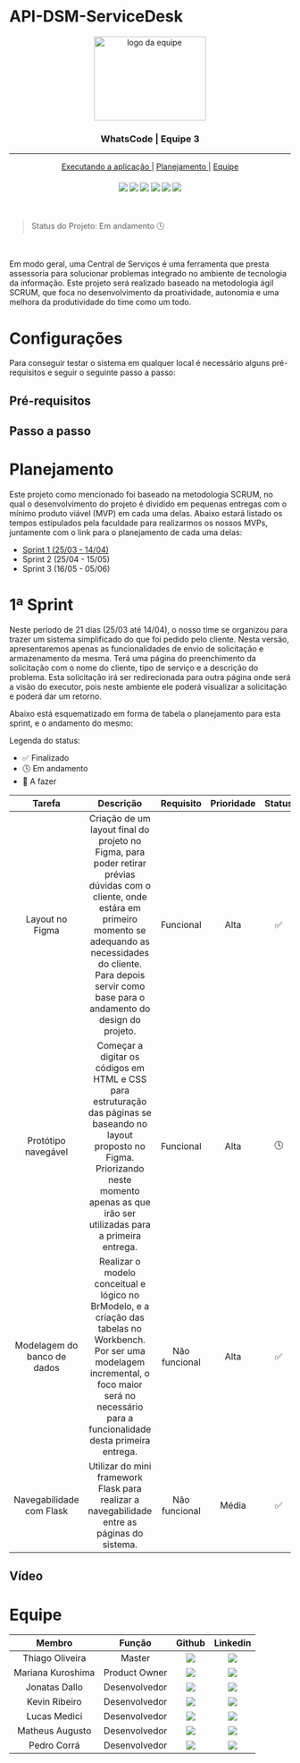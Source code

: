 # API-DSM-ServiceDesk
<p align="center">
      <img src="#" alt="logo da equipe" width="200" height="150">
      <h3 align="center"> WhatsCode | Equipe 3</h3>

<hr>

<p align="center">
  <a href ="#configuracoes"> Executando a aplicação </a>  | 
  <a href ="#sprints"> Planejamento </a>  | 
  <a href ="#equipe"> Equipe </a> 
</p>

<h4 align="center">
 <a href="https://developer.mozilla.org/pt-BR/docs/Web/Guide/HTML/HTML5"><img src = "https://img.shields.io/badge/HTML5-E34F26?style=for-the-badge&logo=html5&logoColor=white"/></a>
 <a href="https://developer.mozilla.org/pt-BR/docs/Web/CSS"><img src = "https://img.shields.io/badge/CSS3-1572B6?style=for-the-badge&logo=css3&logoColor=white"/></a>
 <a href="https://developer.mozilla.org/pt-BR/docs/Web/JavaScript"><img src = "https://img.shields.io/badge/JavaScript-F7DF1E?style=for-the-badge&logo=javascript&logoColor=black"/></a>
 <a href="https://www.python.org/"><img src ="https://img.shields.io/badge/Python-3776AB?style=for-the-badge&logo=python&logoColor=white"/></a>
 <a href="https://flask.palletsprojects.com/"><img src ="https://img.shields.io/badge/Flask-000000?style=for-the-badge&logo=flask&logoColor=white"/></a>
 <a href="https://www.mysql.com/"><img src ="https://img.shields.io/badge/MySQL-00000F?style=for-the-badge&logo=mysql&logoColor=white"/></a>
</h4>

<br>

> Status do Projeto: Em andamento 🕓

<br>


Em modo geral, uma Central de Serviços é uma ferramenta que presta assessoria para solucionar problemas integrado no ambiente de tecnologia da informação.
Este projeto será realizado baseado na metodologia ágil SCRUM, que foca no desenvolvimento da proatividade, autonomia e uma melhora da produtividade do time como um todo.

# Configurações <a id="configuracoes"></a>
Para conseguir testar o sistema em qualquer local é necessário alguns pré-requisitos e seguir o seguinte passo a passo:

## Pré-requisitos

## Passo a passo


# Planejamento <a id="planejamento"></a>
Este projeto como mencionado foi baseado na metodologia SCRUM, no qual o desenvolvimento do projeto é dividido em pequenas entregas com o mínimo produto viável (MVP) em cada uma delas. Abaixo estará listado os tempos estipulados pela faculdade para realizarmos os nossos MVPs, juntamente com o link para o planejamento de cada uma delas:

- <a href="/doc/sprints/sprint1">Sprint 1 (25/03 - 14/04)</a>
- Sprint 2 (25/04 - 15/05)
- Sprint 3 (16/05 - 05/06)

# 1ª Sprint

Neste período de 21 dias (25/03 até 14/04), o nosso time se organizou para trazer um sistema simplificado do que foi pedido pelo cliente. Nesta versão, apresentaremos apenas as funcionalidades de envio de solicitação e armazenamento da mesma. Terá uma página do preenchimento da solicitação com o nome do cliente, tipo de serviço e a descrição do problema. Esta solicitação irá ser redirecionada para outra página onde será a visão do executor, pois neste ambiente ele poderá visualizar a solicitação e poderá dar um retorno.

Abaixo está esquematizado em forma de tabela o planejamento para esta sprint, e o andamento do mesmo:

Legenda do status:

- ✅ Finalizado
- 🕓 Em andamento
- 📝 A fazer

| Tarefa                      | Descrição                                                                                                                                                                                                                                      | Requisito     | Prioridade | Status |
| :-------------------------: | :--------------------------------------------------------------------------------------------------------------------------------------------------------------------------------------------------------------------------------------------: | :-----------: | :--------: | :---: |
| Layout no Figma             | Criação de um layout final do projeto no Figma, para poder retirar prévias dúvidas com o cliente, onde estára em primeiro momento se adequando as necessidades do cliente. Para depois servir como base para o andamento do design do projeto. | Funcional     | Alta       | ✅ |
| Protótipo navegável         | Começar a digitar os códigos em HTML e CSS para estruturação das páginas se baseando no layout proposto no Figma. Priorizando neste momento apenas as que irão ser utilizadas para a primeira entrega.                                         | Funcional     | Alta       | 🕓 |
| Modelagem do banco de dados | Realizar o modelo conceitual e lógico no BrModelo, e a criação das tabelas no Workbench. Por ser uma modelagem incremental, o foco maior será no necessário para a funcionalidade desta primeira entrega.                                      | Não funcional | Alta       | ✅ |
| Navegabilidade com Flask    | Utilizar do mini framework Flask para realizar a navegabilidade entre as páginas do sistema.                                                                                                                                                   | Não funcional | Média      | ✅ |


## Vídeo


# Equipe <a id="equipe"></a>

| Membro                | Função        | Github                                                                                                                                                | Linkedin                                                                                                                  |
| :-------------------: | :-----------: | :---------------------------------------------------------------------------------------------------------------------------------------------------: | :-----------------------------------------------------------------------------------------------------------------------: | 
| Thiago Oliveira       | Master        | <a href="https://github.com/ThiagoOAL"><img src="https://img.shields.io/badge/GitHub-100000?style=for-the-badge&logo=github&logoColor=white"></a>     | <a href=""><img src="https://img.shields.io/badge/LinkedIn-0077B5?style=for-the-badge&logo=linkedin&logoColor=white"></a> |
| Mariana Kuroshima     | Product Owner | <a href="https://github.com/MariMiks"><img src="https://img.shields.io/badge/GitHub-100000?style=for-the-badge&logo=github&logoColor=white"></a>      | <a href=""><img src="https://img.shields.io/badge/LinkedIn-0077B5?style=for-the-badge&logo=linkedin&logoColor=white"></a> |
| Jonatas Dallo         | Desenvolvedor | <a href="https://github.com/Jonatas-Dallo"><img src="https://img.shields.io/badge/GitHub-100000?style=for-the-badge&logo=github&logoColor=white"></a> | <a href=""><img src="https://img.shields.io/badge/LinkedIn-0077B5?style=for-the-badge&logo=linkedin&logoColor=white"></a> |
| Kevin Ribeiro         | Desenvolvedor | <a href="https://github.com/KevinRomRib"><img src="https://img.shields.io/badge/GitHub-100000?style=for-the-badge&logo=github&logoColor=white"></a>   | <a href=""><img src="https://img.shields.io/badge/LinkedIn-0077B5?style=for-the-badge&logo=linkedin&logoColor=white"></a> |
| Lucas Medici          | Desenvolvedor | <a href="https://github.com/LucasMedici"><img src="https://img.shields.io/badge/GitHub-100000?style=for-the-badge&logo=github&logoColor=white"></a>   | <a href=""><img src="https://img.shields.io/badge/LinkedIn-0077B5?style=for-the-badge&logo=linkedin&logoColor=white"></a> |
| Matheus Augusto       | Desenvolvedor | <a href="https://github.com/MatheusAJesus"><img src="https://img.shields.io/badge/GitHub-100000?style=for-the-badge&logo=github&logoColor=white"></a> | <a href=""><img src="https://img.shields.io/badge/LinkedIn-0077B5?style=for-the-badge&logo=linkedin&logoColor=white"></a> |
| Pedro Corrá           | Desenvolvedor | <a href="https://github.com/PHCorra"><img src="https://img.shields.io/badge/GitHub-100000?style=for-the-badge&logo=github&logoColor=white"></a>       | <a href=""><img src="https://img.shields.io/badge/LinkedIn-0077B5?style=for-the-badge&logo=linkedin&logoColor=white"></a> |
